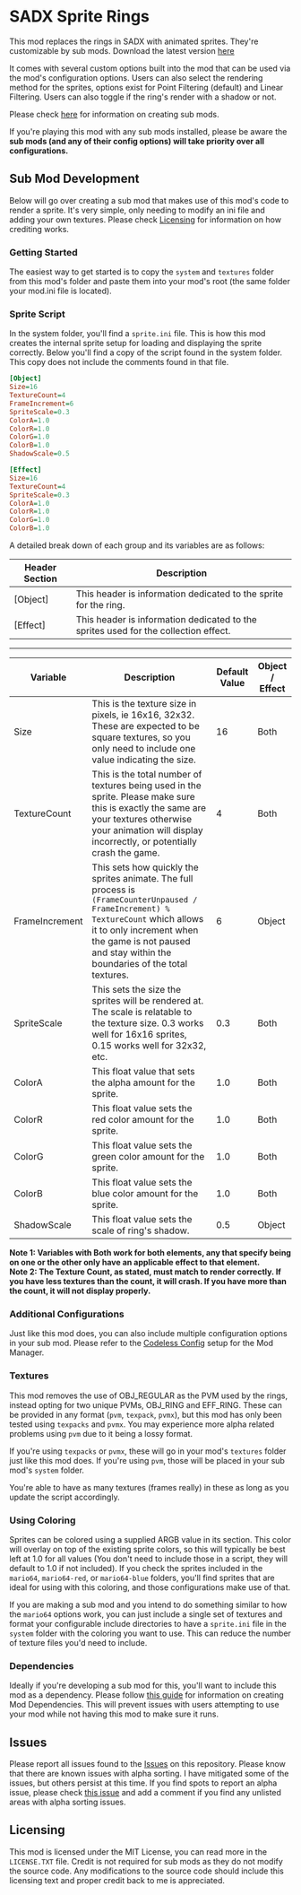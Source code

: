 
# SADX Sprite Rings

This mod replaces the rings in SADX with animated sprites. They're customizable by sub mods. Download the latest version [here](https://github.com/ItsEasyActually/SADXSpriteRings/releases) 

It comes with several custom options built into the mod that can be used via the mod's configuration options. Users can also select the rendering method for the sprites, options exist for Point Filtering (default) and Linear Filtering. Users can also toggle if the ring's render with a shadow or not.

Please check [here](#sub-mod-development) for information on creating sub mods.

If you're playing this mod with any sub mods installed, please be aware the **sub mods (and any of their config options) will take priority over all configurations.**

## Sub Mod Development
Below will go over creating a sub mod that makes use of this mod's code to render a sprite. It's very simple, only needing to modify an ini file and adding your own textures. Please check [Licensing](#licensing) for information on how crediting works.

### Getting Started
The easiest way to get started is to copy the `system` and `textures` folder from this mod's folder and paste them into your mod's root (the same folder your mod.ini file is located).

### Sprite Script
In the system folder, you'll find a `sprite.ini` file. This is how this mod creates the internal sprite setup for loading and displaying the sprite correctly. Below you'll find a copy of the script found in the system folder. This copy does not include the comments found in that file.

```ini
[Object]
Size=16
TextureCount=4
FrameIncrement=6
SpriteScale=0.3
ColorA=1.0
ColorR=1.0
ColorG=1.0
ColorB=1.0
ShadowScale=0.5

[Effect]
Size=16
TextureCount=4
SpriteScale=0.3
ColorA=1.0
ColorR=1.0
ColorG=1.0
ColorB=1.0
```

A  detailed break down of each group and its variables are as follows:

| Header Section  | Description  |
|--|--|
| [Object] | This header is information dedicated to the sprite for the ring. |
| [Effect] | This header is information dedicated to the sprites used for the collection effect. |
---
| Variable | Description | Default Value | Object / Effect |
|--|--|--|--|
| Size 				| This is the texture size in pixels, ie 16x16, 32x32. These are expected to be square textures, so you only need to include one value indicating the size.																						| 16	| Both 		|
| TextureCount 		| This is the total number of textures being used in the sprite. Please make sure this is exactly the same are your textures otherwise your animation will display incorrectly, or potentially crash the game.									| 4		| Both 		|
| FrameIncrement 	| This sets how quickly the sprites animate. The full process is `(FrameCounterUnpaused / FrameIncrement) % TextureCount` which allows it to only increment when the game is not paused and stay within the boundaries of the total textures.	| 6		| Object	|
| SpriteScale 		| This sets the size the sprites will be rendered at. The scale is relatable to the texture size. 0.3 works well for 16x16 sprites, 0.15 works well for 32x32, etc.																				| 0.3	| Both 		|
| ColorA			| This float value that sets the alpha amount for the sprite. 	| 1.0 | Both |
| ColorR			| This float value sets the red color amount for the sprite. 	| 1.0 | Both |
| ColorG			| This float value sets the green color amount for the sprite. 	| 1.0 | Both |
| ColorB			| This float value sets the blue color amount for the sprite. 	| 1.0 | Both |
| ShadowScale		| This float value sets the scale of ring's shadow. 			| 0.5 | Object |

**Note 1: Variables with Both work for both elements, any that specify being on one or the other only have an applicable effect to that element.**\
**Note 2: The Texture Count, as stated, must match to render correctly. If you have less textures than the count, it will crash. If you have more than the count, it will not display properly.**

### Additional Configurations
Just like this mod does, you can also include multiple configuration options in your sub mod. Please refer to the [Codeless Config](https://github.com/X-Hax/SADXModdingGuide/wiki/Setting-up-a-Mod-Config-File#codeless-configuration) setup for the Mod Manager.

### Textures
This mod removes the use of OBJ_REGULAR as the PVM used by the rings, instead opting for two unique PVMs, OBJ_RING and EFF_RING. These can be provided in any format (`pvm`, `texpack`, `pvmx`), but this mod has only been tested using `texpacks` and `pvmx`. You may experience more alpha related problems using `pvm` due to it being a lossy format.

If you're using `texpacks` or `pvmx`, these will go in your mod's `textures` folder just like this mod does. If you're using `pvm`, those will be placed in your sub mod's `system` folder. 

You're able to have as many textures (frames really) in these as long as you update the script accordingly.

### Using Coloring
Sprites can be colored using a supplied ARGB value in its section. This color will overlay on top of the existing sprite colors, so this will typically be best left at 1.0 for all values (You don't need to include those in a script, they will default to 1.0 if not included). If you check the sprites included in the `mario64`, `mario64-red`, or `mario64-blue` folders, you'll find sprites that are ideal for using with this coloring, and those configurations make use of that. 

If you are making a sub mod and you intend to do something similar to how the `mario64` options work, you can just include a single set of textures and format your configurable include directories to have a `sprite.ini` file in the `system` folder with the coloring you want to use. This can reduce the number of texture files you'd need to include.

### Dependencies
Ideally if you're developing a sub mod for this, you'll want to include this mod as a dependency. Please follow [this guide](https://github.com/X-Hax/SADXModdingGuide/wiki/Mod-Dependencies) for information on creating Mod Dependencies. This will prevent issues with users attempting to use your mod while not having this mod to make sure it runs. 

## Issues
Please report all issues found to the [Issues](https://github.com/ItsEasyActually/SADXSpriteRings/issues) on this repository. Please know that there are known issues with alpha sorting. I have mitigated some of the issues, but others persist at this time. If you find spots to report an alpha issue, please check [this issue](https://github.com/ItsEasyActually/SADXSpriteRings/issues/1) and add a comment if you find any unlisted areas with alpha sorting issues.

## Licensing
This mod is licensed under the MIT License, you can read more in the `LICENSE.TXT` file. Credit is not required for sub mods as they do not modify the source code. Any modifications to the source code should include this licensing text and proper credit back to me is appreciated.
